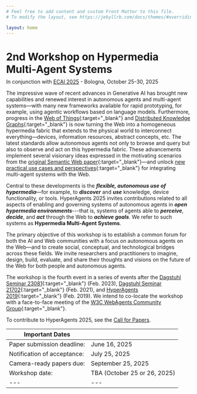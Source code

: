 ```yaml
---
# Feel free to add content and custom Front Matter to this file.
# To modify the layout, see https://jekyllrb.com/docs/themes/#overriding-theme-defaults

layout: home
---
```

<h1>2nd Workshop on Hypermedia Multi-Agent Systems</h1>

<div style="margin-top: -10px;">
	<p>In conjunction with <a href="https://ecai2025.org/" target="_blank">ECAI 2025</a> - Bologna, October 25-30, 2025</p>
</div>

The impressive wave of recent advances in Generative AI has brought new capabilities and renewed interest in autonomous agents and multi-agent systems—with many new frameworks available for rapid prototyping, for example, using agentic workflows based on language models. Furthermore, progress in the [Web of Things](https://www.w3.org/WoT/wg/){:target="_blank"} and [Distributed Knowledge Graphs](https://cost-dkg.eu/){:target="_blank"} is now turning the Web into a homogeneous hypermedia fabric that extends to the physical world to interconnect everything—devices, information resources, abstract concepts, etc. The latest standards allow autonomous agents not only to browse and query but also to observe and act on this hypermedia fabric. These advancements implement several visionary ideas expressed in the motivating scenarios from the [original Semantic Web paper](https://doi.org/10.1145/3591366.3591376){:target="_blank"}—and unlock [new practical use cases and perspectives](https://dl.acm.org/doi/abs/10.5555/3306127.3331893){:target="_blank"} for integrating multi-agent systems with the Web.

Central to these developments is the _**flexible, autonomous use of hypermedia**_—for example, to _**discover**_ and _**use**_ knowledge, device functionality, or tools. HyperAgents 2025 invites contributions related to all aspects of enabling and governing systems of autonomous agents in _**open hypermedia environments**_---that is, systems of agents able to _**perceive**_, _**decide**_, and _**act**_ through the Web to _**achieve goals**_. We refer to such systems as **Hypermedia Multi-Agent Systems**.

The primary objective of this workshop is to establish a common forum for both the AI and Web communities with a focus on autonomous agents on the Web—and to create social, conceptual, and technological bridges across these fields. We invite researchers and practitioners to imagine, design, build, evaluate, and share their thoughts and visions on the future of the Web for both people and autonomous agents.

The workshop is the fourth event in a series of events after the [Dagstuhl Seminar 23081](https://www.dagstuhl.de/23081){:target="_blank"} (Feb. 2023), [Dagstuhl Seminar 21702](https://www.dagstuhl.de/21072){:target="_blank"} (Feb. 2021), and [HyperAgents 2019](http://www2019.hyperagents.org){:target="_blank"} (Feb. 2019). We intend to co-locate the workshop with a face-to-face meeting of the [W3C WebAgents Community Group](https://www.w3.org/community/webagents/){:target="_blank"}.


To contribute to HyperAgents 2025, see the [Call for Papers](cfp/).

<!-- The preliminary [workshop program](/program/) is now available. -->


| Important Dates ||
|---|---|
| Paper submission deadline: | June 16, 2025 |
| Notification of acceptance: | July 25, 2025 |
| Camera-ready papers due: | September 25, 2025 |
| Workshop date: | TBA (October 25 or 26, 2025) |
|---|---|